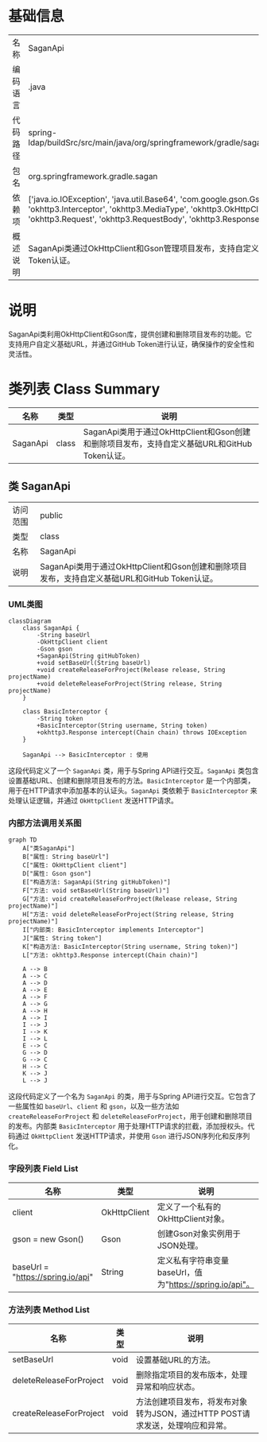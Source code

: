 # 基础信息

|      |      |
|------|------|
| 名称 | SaganApi |
| 编码语言 | .java |
| 代码路径 | spring-ldap/buildSrc/src/main/java/org/springframework/gradle/sagan/SaganApi.java |
| 包名 | org.springframework.gradle.sagan |
| 依赖项 | ['java.io.IOException', 'java.util.Base64', 'com.google.gson.Gson', 'okhttp3.Interceptor', 'okhttp3.MediaType', 'okhttp3.OkHttpClient', 'okhttp3.Request', 'okhttp3.RequestBody', 'okhttp3.Response'] |
| 概述说明 | SaganApi类通过OkHttpClient和Gson管理项目发布，支持自定义URL和GitHub Token认证。 |

# 说明

SaganApi类利用OkHttpClient和Gson库，提供创建和删除项目发布的功能。它支持用户自定义基础URL，并通过GitHub Token进行认证，确保操作的安全性和灵活性。

# 类列表 Class Summary

| 名称   | 类型  | 说明 |
|-------|------|-------------|
| SaganApi | class | SaganApi类用于通过OkHttpClient和Gson创建和删除项目发布，支持自定义基础URL和GitHub Token认证。 |



## 类 SaganApi

|      |      |
|------|------|
| 访问范围 | public |
| 类型 | class |
| 名称 | SaganApi |
| 说明 | SaganApi类用于通过OkHttpClient和Gson创建和删除项目发布，支持自定义基础URL和GitHub Token认证。 |


### UML类图

```mermaid
classDiagram
    class SaganApi {
        -String baseUrl
        -OkHttpClient client
        -Gson gson
        +SaganApi(String gitHubToken)
        +void setBaseUrl(String baseUrl)
        +void createReleaseForProject(Release release, String projectName)
        +void deleteReleaseForProject(String release, String projectName)
    }

    class BasicInterceptor {
        -String token
        +BasicInterceptor(String username, String token)
        +okhttp3.Response intercept(Chain chain) throws IOException
    }

    SaganApi --> BasicInterceptor : 使用
```

这段代码定义了一个 `SaganApi` 类，用于与Spring API进行交互。`SaganApi` 类包含设置基础URL、创建和删除项目发布的方法。`BasicInterceptor` 是一个内部类，用于在HTTP请求中添加基本的认证头。`SaganApi` 类依赖于 `BasicInterceptor` 来处理认证逻辑，并通过 `OkHttpClient` 发送HTTP请求。


### 内部方法调用关系图

```mermaid
graph TD
    A["类SaganApi"]
    B["属性: String baseUrl"]
    C["属性: OkHttpClient client"]
    D["属性: Gson gson"]
    E["构造方法: SaganApi(String gitHubToken)"]
    F["方法: void setBaseUrl(String baseUrl)"]
    G["方法: void createReleaseForProject(Release release, String projectName)"]
    H["方法: void deleteReleaseForProject(String release, String projectName)"]
    I["内部类: BasicInterceptor implements Interceptor"]
    J["属性: String token"]
    K["构造方法: BasicInterceptor(String username, String token)"]
    L["方法: okhttp3.Response intercept(Chain chain)"]

    A --> B
    A --> C
    A --> D
    A --> E
    A --> F
    A --> G
    A --> H
    A --> I
    I --> J
    I --> K
    I --> L
    E --> C
    G --> D
    G --> C
    H --> C
    K --> J
    L --> J
```

这段代码定义了一个名为 `SaganApi` 的类，用于与Spring API进行交互。它包含了一些属性如 `baseUrl`、`client` 和 `gson`，以及一些方法如 `createReleaseForProject` 和 `deleteReleaseForProject`，用于创建和删除项目的发布。内部类 `BasicInterceptor` 用于处理HTTP请求的拦截，添加授权头。代码通过 `OkHttpClient` 发送HTTP请求，并使用 `Gson` 进行JSON序列化和反序列化。

### 字段列表 Field List

| 名称  | 类型  | 说明 |
|-------|-------|------|
| client | OkHttpClient | 定义了一个私有的OkHttpClient对象。 |
| gson = new Gson() | Gson | 创建Gson对象实例用于JSON处理。 |
| baseUrl = "https://spring.io/api" | String | 定义私有字符串变量baseUrl，值为"https://spring.io/api"。 |

### 方法列表 Method List

| 名称  | 类型  | 说明 |
|-------|-------|------|
| setBaseUrl | void | 设置基础URL的方法。 |
| deleteReleaseForProject | void | 删除指定项目的发布版本，处理异常和响应状态。 |
| createReleaseForProject | void | 方法创建项目发布，将发布对象转为JSON，通过HTTP POST请求发送，处理响应和异常。 |




